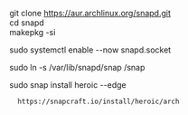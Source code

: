 git clone https://aur.archlinux.org/snapd.git  
cd snapd  
makepkg -si  
  
sudo systemctl enable --now snapd.socket  
  
sudo ln -s /var/lib/snapd/snap /snap  
  
sudo snap install heroic --edge  
  
    
      
      https://snapcraft.io/install/heroic/arch
